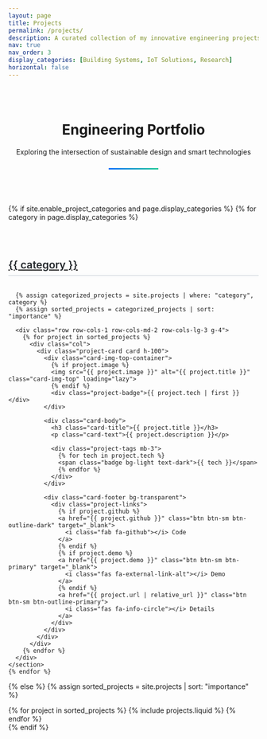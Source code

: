 ```yaml
---
layout: page
title: Projects
permalink: /projects/
description: A curated collection of my innovative engineering projects.
nav: true
nav_order: 3
display_categories: [Building Systems, IoT Solutions, Research]
horizontal: false
---
```


<!-- pages/projects.md -->
<div class="projects">
  <div class="header-intro mb-5">
    <h1 class="display-4 mb-3">Engineering Portfolio</h1>
    <p class="lead">Exploring the intersection of sustainable design and smart technologies</p>
    <hr class="divider">
  </div>

  {% if site.enable_project_categories and page.display_categories %}
    <!-- Display categorized projects -->
    {% for category in page.display_categories %}
    <section class="category-section mb-5">
      <a id="{{ category | slugify }}" href=".#{{ category | slugify }}" class="category-anchor">
        <h2 class="category-title">
          <i class="fas fa-{% if category == 'Building Systems' %}building{% elsif category == 'IoT Solutions' %}microchip{% else %}flask{% endif %} me-2"></i>
          {{ category }}
        </h2>
      </a>
      
      {% assign categorized_projects = site.projects | where: "category", category %}
      {% assign sorted_projects = categorized_projects | sort: "importance" %}
      
      <div class="row row-cols-1 row-cols-md-2 row-cols-lg-3 g-4">
        {% for project in sorted_projects %}
          <div class="col">
            <div class="project-card card h-100">
              <div class="card-img-top-container">
                {% if project.image %}
                <img src="{{ project.image }}" alt="{{ project.title }}" class="card-img-top" loading="lazy">
                {% endif %}
                <div class="project-badge">{{ project.tech | first }}</div>
              </div>
              
              <div class="card-body">
                <h3 class="card-title">{{ project.title }}</h3>
                <p class="card-text">{{ project.description }}</p>
                
                <div class="project-tags mb-3">
                  {% for tech in project.tech %}
                  <span class="badge bg-light text-dark">{{ tech }}</span>
                  {% endfor %}
                </div>
              </div>
              
              <div class="card-footer bg-transparent">
                <div class="project-links">
                  {% if project.github %}
                  <a href="{{ project.github }}" class="btn btn-sm btn-outline-dark" target="_blank">
                    <i class="fab fa-github"></i> Code
                  </a>
                  {% endif %}
                  {% if project.demo %}
                  <a href="{{ project.demo }}" class="btn btn-sm btn-primary" target="_blank">
                    <i class="fas fa-external-link-alt"></i> Demo
                  </a>
                  {% endif %}
                  <a href="{{ project.url | relative_url }}" class="btn btn-sm btn-outline-primary">
                    <i class="fas fa-info-circle"></i> Details
                  </a>
                </div>
              </div>
            </div>
          </div>
        {% endfor %}
      </div>
    </section>
    {% endfor %}

  {% else %}
    <!-- Display projects without categories -->
    {% assign sorted_projects = site.projects | sort: "importance" %}
    <div class="row row-cols-1 row-cols-md-2 row-cols-lg-3 g-4">
      {% for project in sorted_projects %}
        {% include projects.liquid %}
      {% endfor %}
    </div>
  {% endif %}
</div>

<style>
/* Custom Project Styles */
.header-intro {
  text-align: center;
  padding: 2rem 0;
}

.divider {
  width: 100px;
  height: 3px;
  background: linear-gradient(90deg, #0d6efd, #20c997);
  margin: 1.5rem auto;
  opacity: 1;
}

.category-section {
  padding: 2rem 0;
}

.category-title {
  font-weight: 600;
  margin-bottom: 2rem;
  padding-bottom: 0.5rem;
  border-bottom: 2px solid #dee2e6;
  color: #212529;
}

.project-card {
  border-radius: 12px;
  overflow: hidden;
  transition: all 0.3s ease;
  border: 1px solid rgba(0,0,0,0.1);
}

.project-card:hover {
  transform: translateY(-5px);
  box-shadow: 0 10px 20px rgba(0,0,0,0.1);
}

.card-img-top-container {
  position: relative;
  overflow: hidden;
  height: 180px;
}

.card-img-top {
  width: 100%;
  height: 100%;
  object-fit: cover;
  transition: transform 0.5s ease;
}

.project-card:hover .card-img-top {
  transform: scale(1.05);
}

.project-badge {
  position: absolute;
  top: 10px;
  right: 10px;
  background: rgba(0,0,0,0.7);
  color: white;
  padding: 0.25rem 0.5rem;
  border-radius: 4px;
  font-size: 0.8rem;
}

.project-tags {
  display: flex;
  flex-wrap: wrap;
  gap: 0.5rem;
}

.project-links {
  display: flex;
  gap: 0.5rem;
  flex-wrap: wrap;
}

@media (max-width: 768px) {
  .header-intro {
    padding: 1rem 0;
  }
  
  .category-title {
    font-size: 1.5rem;
  }
}
</style>
